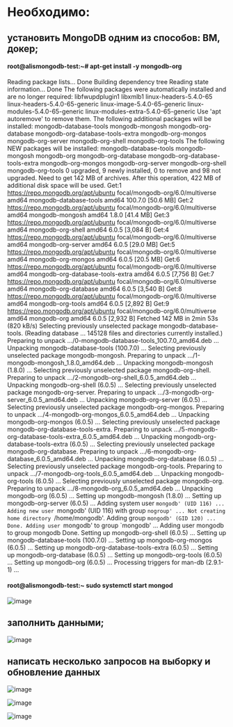 # Необходимо:

## установить MongoDB одним из способов: ВМ, докер;
#### root@alismongodb-test:~# apt-get install -y mongodb-org
Reading package lists... Done
Building dependency tree
Reading state information... Done
The following packages were automatically installed and are no longer required:
  libfwupdplugin1 libxmlb1 linux-headers-5.4.0-65 linux-headers-5.4.0-65-generic linux-image-5.4.0-65-generic linux-modules-5.4.0-65-generic linux-modules-extra-5.4.0-65-generic
Use 'apt autoremove' to remove them.
The following additional packages will be installed:
  mongodb-database-tools mongodb-mongosh mongodb-org-database mongodb-org-database-tools-extra mongodb-org-mongos mongodb-org-server mongodb-org-shell mongodb-org-tools
The following NEW packages will be installed:
  mongodb-database-tools mongodb-mongosh mongodb-org mongodb-org-database mongodb-org-database-tools-extra mongodb-org-mongos mongodb-org-server mongodb-org-shell mongodb-org-tools
0 upgraded, 9 newly installed, 0 to remove and 98 not upgraded.
Need to get 142 MB of archives.
After this operation, 422 MB of additional disk space will be used.
Get:1 https://repo.mongodb.org/apt/ubuntu focal/mongodb-org/6.0/multiverse amd64 mongodb-database-tools amd64 100.7.0 [50.6 MB]
Get:2 https://repo.mongodb.org/apt/ubuntu focal/mongodb-org/6.0/multiverse amd64 mongodb-mongosh amd64 1.8.0 [41.4 MB]
Get:3 https://repo.mongodb.org/apt/ubuntu focal/mongodb-org/6.0/multiverse amd64 mongodb-org-shell amd64 6.0.5 [3,084 B]
Get:4 https://repo.mongodb.org/apt/ubuntu focal/mongodb-org/6.0/multiverse amd64 mongodb-org-server amd64 6.0.5 [29.0 MB]
Get:5 https://repo.mongodb.org/apt/ubuntu focal/mongodb-org/6.0/multiverse amd64 mongodb-org-mongos amd64 6.0.5 [20.5 MB]
Get:6 https://repo.mongodb.org/apt/ubuntu focal/mongodb-org/6.0/multiverse amd64 mongodb-org-database-tools-extra amd64 6.0.5 [7,756 B]
Get:7 https://repo.mongodb.org/apt/ubuntu focal/mongodb-org/6.0/multiverse amd64 mongodb-org-database amd64 6.0.5 [3,540 B]
Get:8 https://repo.mongodb.org/apt/ubuntu focal/mongodb-org/6.0/multiverse amd64 mongodb-org-tools amd64 6.0.5 [2,892 B]
Get:9 https://repo.mongodb.org/apt/ubuntu focal/mongodb-org/6.0/multiverse amd64 mongodb-org amd64 6.0.5 [2,932 B]
Fetched 142 MB in 2min 53s (820 kB/s)
Selecting previously unselected package mongodb-database-tools.
(Reading database ... 145128 files and directories currently installed.)
Preparing to unpack .../0-mongodb-database-tools_100.7.0_amd64.deb ...
Unpacking mongodb-database-tools (100.7.0) ...
Selecting previously unselected package mongodb-mongosh.
Preparing to unpack .../1-mongodb-mongosh_1.8.0_amd64.deb ...
Unpacking mongodb-mongosh (1.8.0) ...
Selecting previously unselected package mongodb-org-shell.
Preparing to unpack .../2-mongodb-org-shell_6.0.5_amd64.deb ...
Unpacking mongodb-org-shell (6.0.5) ...
Selecting previously unselected package mongodb-org-server.
Preparing to unpack .../3-mongodb-org-server_6.0.5_amd64.deb ...
Unpacking mongodb-org-server (6.0.5) ...
Selecting previously unselected package mongodb-org-mongos.
Preparing to unpack .../4-mongodb-org-mongos_6.0.5_amd64.deb ...
Unpacking mongodb-org-mongos (6.0.5) ...
Selecting previously unselected package mongodb-org-database-tools-extra.
Preparing to unpack .../5-mongodb-org-database-tools-extra_6.0.5_amd64.deb ...
Unpacking mongodb-org-database-tools-extra (6.0.5) ...
Selecting previously unselected package mongodb-org-database.
Preparing to unpack .../6-mongodb-org-database_6.0.5_amd64.deb ...
Unpacking mongodb-org-database (6.0.5) ...
Selecting previously unselected package mongodb-org-tools.
Preparing to unpack .../7-mongodb-org-tools_6.0.5_amd64.deb ...
Unpacking mongodb-org-tools (6.0.5) ...
Selecting previously unselected package mongodb-org.
Preparing to unpack .../8-mongodb-org_6.0.5_amd64.deb ...
Unpacking mongodb-org (6.0.5) ...
Setting up mongodb-mongosh (1.8.0) ...
Setting up mongodb-org-server (6.0.5) ...
Adding system user `mongodb' (UID 116) ...
Adding new user `mongodb' (UID 116) with group `nogroup' ...
Not creating home directory `/home/mongodb'.
Adding group `mongodb' (GID 120) ...
Done.
Adding user `mongodb' to group `mongodb' ...
Adding user mongodb to group mongodb
Done.
Setting up mongodb-org-shell (6.0.5) ...
Setting up mongodb-database-tools (100.7.0) ...
Setting up mongodb-org-mongos (6.0.5) ...
Setting up mongodb-org-database-tools-extra (6.0.5) ...
Setting up mongodb-org-database (6.0.5) ...
Setting up mongodb-org-tools (6.0.5) ...
Setting up mongodb-org (6.0.5) ...
Processing triggers for man-db (2.9.1-1) ...

#### root@alismongodb-test:~ sudo systemctl start mongod
![image](https://user-images.githubusercontent.com/102989024/233048364-ee533e62-c1bf-4d7e-8045-8cf0d9ce8b87.png)

## заполнить данными;

![image](https://user-images.githubusercontent.com/102989024/233064854-28a82fe8-4f0a-417b-a82c-95bfac1c1c38.png)

## написать несколько запросов на выборку и обновление данных

![image](https://user-images.githubusercontent.com/102989024/233064937-a03a7b4a-ba28-499d-aeab-3cd5b90cc376.png)

![image](https://user-images.githubusercontent.com/102989024/233066325-0e1b3467-8c09-4ad0-8413-33e11897df65.png)

![image](https://user-images.githubusercontent.com/102989024/233071463-7be10493-884e-4415-92a6-74ac07eb0dbf.png)
